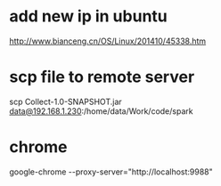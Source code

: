 # add new ip in ubuntu
http://www.bianceng.cn/OS/Linux/201410/45338.htm

# scp file to remote server
scp Collect-1.0-SNAPSHOT.jar data@192.168.1.230:/home/data/Work/code/spark

# chrome
google-chrome --proxy-server="http://localhost:9988"

